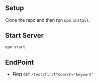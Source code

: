 ## Setup

Clone the repo and then run `npm install`.


## Start Server

```js
npm start
```

## EndPoint

* **First**
`GET` `/test/first?search='keyword'`
